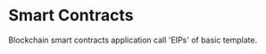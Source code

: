 Smart Contracts
=================

Blockchain smart contracts application call 'EIPs' of basic template.
